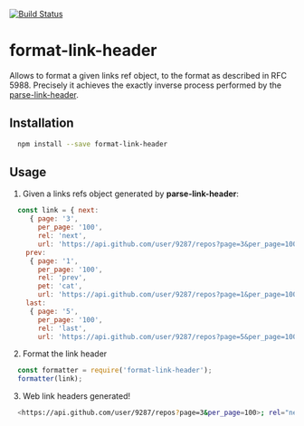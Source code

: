 [![Build Status](https://img.shields.io/travis/jonathansamines/format-link-header/master.svg?style=flat-square)](https://travis-ci.org/jonathansamines/format-link-header)

# format-link-header
Allows to format a given links ref object, to the format as described in RFC 5988. Precisely it achieves the exactly inverse process performed by the [parse-link-header](https://github.com/thlorenz/parse-link-header).

## Installation

```bash
  npm install --save format-link-header
```

## Usage

1. Given a links refs object generated by **parse-link-header**:
  ```js
    const link = { next:
       { page: '3',
         per_page: '100',
         rel: 'next',
         url: 'https://api.github.com/user/9287/repos?page=3&per_page=100' },
      prev:
       { page: '1',
         per_page: '100',
         rel: 'prev',
         pet: 'cat',
         url: 'https://api.github.com/user/9287/repos?page=1&per_page=100' },
      last:
       { page: '5',
         per_page: '100',
         rel: 'last',
         url: 'https://api.github.com/user/9287/repos?page=5&per_page=100' } }
  ```

2. Format the link header

  ```js
    const formatter = require('format-link-header');
    formatter(link);
  ```

3. Web link headers generated!

  ```bash
    <https://api.github.com/user/9287/repos?page=3&per_page=100>; rel="next", <https://api.github.com/user/9287/repos?page=1&per_page=100>; rel="prev"; pet="cat", <https://api.github.com/user/9287/repos?page=5&per_page=100>; rel="last"
  ```

